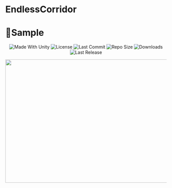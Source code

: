 # EndlessCorridor
 
 # :pushpin:Sample
<p align="center">
  <a>
    <img alt="Made With Unity" src="https://img.shields.io/badge/made%20with-Unity-57b9d3.svg?logo=Unity">
  </a>
  <a>
    <img alt="License" src="https://img.shields.io/github/license/RimuruDev/EndlessCorridor?logo=github">
  </a>
  <a>
    <img alt="Last Commit" src="https://img.shields.io/github/last-commit/RimuruDev/EndlessCorridor?logo=Mapbox&color=orange">
  </a>
  <a>
    <img alt="Repo Size" src="https://img.shields.io/github/repo-size/RimuruDev/EndlessCorridor?logo=VirtualBox">
  </a>
  <a>
    <img alt="Downloads" src="https://img.shields.io/github/downloads/RimuruDev/EndlessCorridor/total?color=brightgreen">
  </a>
  <a>
    <img alt="Last Release" src="https://img.shields.io/github/v/release/RimuruDev/EndlessCorridor?include_prereleases&logo=Dropbox&color=yellow">
  </a>
</p>

<p align="center">
  <img width="694" height="386" src="https://github.com/RimuruDev/EndlessCorridor/blob/main/GitResources/Example.gif">
</p>
